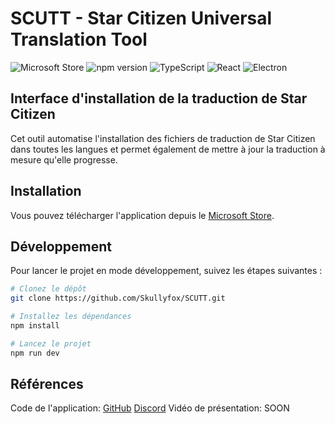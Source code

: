 # SCUTT - Star Citizen Universal Translation Tool

![Microsoft Store](https://img.shields.io/badge/Microsoft%20Store-Download-blue)
![npm version](https://img.shields.io/npm/v/npm)
![TypeScript](https://img.shields.io/badge/-TypeScript-blue?logo=typescript&logoColor=white)
![React](https://img.shields.io/badge/-React-blue?logo=react&logoColor=white)
![Electron](https://img.shields.io/badge/-Electron-blue?logo=electron&logoColor=white)

## Interface d'installation de la traduction de Star Citizen

Cet outil automatise l'installation des fichiers de traduction de Star Citizen dans toutes les langues et permet également de mettre à jour la traduction à mesure qu'elle progresse.

## Installation

Vous pouvez télécharger l'application depuis le [Microsoft Store](https://apps.microsoft.com/detail/9NN3NXQLWQCF?hl=fr-wf&gl=WF).

## Développement

Pour lancer le projet en mode développement, suivez les étapes suivantes :

```sh
# Clonez le dépôt
git clone https://github.com/Skullyfox/SCUTT.git

# Installez les dépendances
npm install

# Lancez le projet
npm run dev
```

## Références
Code de l'application: [GitHub](https://github.com/Onivoid/SCUTT)
[Discord](https://discord.gg/65VdVwdHT5)
Vidéo de présentation: SOON